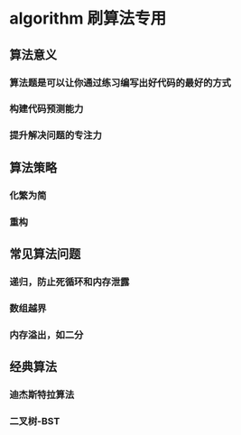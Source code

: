 # algorithm 刷算法专用

## 算法意义
### 算法题是可以让你通过练习编写出好代码的最好的方式
### 构建代码预测能力
### 提升解决问题的专注力

## 算法策略
### 化繁为简
### 重构

## 常见算法问题
### 递归，防止死循环和内存泄露
### 数组越界
### 内存溢出，如二分

## 经典算法
### 迪杰斯特拉算法
### 二叉树-BST
